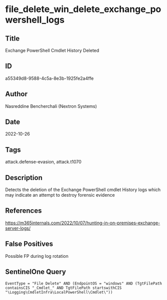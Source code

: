 # file_delete_win_delete_exchange_powershell_logs

## Title
Exchange PowerShell Cmdlet History Deleted

## ID
a55349d8-9588-4c5a-8e3b-1925fe2a4ffe

## Author
Nasreddine Bencherchali (Nextron Systems)

## Date
2022-10-26

## Tags
attack.defense-evasion, attack.t1070

## Description
Detects the deletion of the Exchange PowerShell cmdlet History logs which may indicate an attempt to destroy forensic evidence

## References
https://m365internals.com/2022/10/07/hunting-in-on-premises-exchange-server-logs/

## False Positives
Possible FP during log rotation

## SentinelOne Query
```
EventType = "File Delete" AND (EndpointOS = "windows" AND (TgtFilePath containsCIS "_Cmdlet_" AND TgtFilePath startswithCIS "\Logging\CmdletInfra\LocalPowerShell\Cmdlet\"))

```